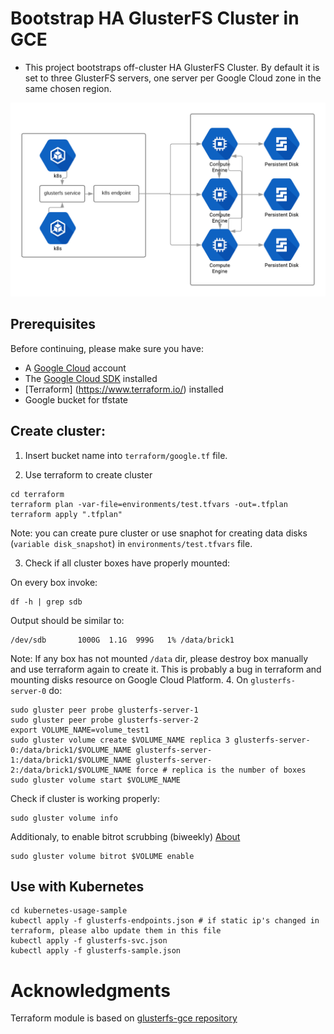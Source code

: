 # Bootstrap HA GlusterFS Cluster in GCE

* This project bootstraps off-cluster HA GlusterFS Cluster.
By default it is set to three GlusterFS servers, one server per Google Cloud zone in the same chosen region.

![Architecture](images/glusterf-gce-architecture.png)

## Prerequisites

Before continuing, please make sure you have:

* A [Google Cloud](https://cloud.google.com) account
* The [Google Cloud SDK](https://cloud.google.com/sdk/) installed
* [Terraform] (https://www.terraform.io/) installed
* Google bucket for tfstate

## Create cluster:

1. Insert bucket name into `terraform/google.tf` file.

2. Use terraform to create cluster
```
cd terraform
terraform plan -var-file=environments/test.tfvars -out=.tfplan
terraform apply ".tfplan"
```
Note: you can create pure cluster or use snaphot for creating data disks (`variable disk_snapshot`) in `environments/test.tfvars` file.

3. Check if all cluster boxes have properly mounted:

On every box invoke:
```
df -h | grep sdb
```
Output should be similar to:
```
/dev/sdb       1000G  1.1G  999G   1% /data/brick1
```

Note: If any box has not mounted `/data` dir, please destroy box manually and use terraform again to create it.
This is probably a bug in terraform and mounting disks resource on Google Cloud Platform.
4. On `glusterfs-server-0` do:
```
sudo gluster peer probe glusterfs-server-1
sudo gluster peer probe glusterfs-server-2
export VOLUME_NAME=volume_test1
sudo gluster volume create $VOLUME_NAME replica 3 glusterfs-server-0:/data/brick1/$VOLUME_NAME glusterfs-server-1:/data/brick1/$VOLUME_NAME glusterfs-server-2:/data/brick1/$VOLUME_NAME force # replica is the number of boxes  
sudo gluster volume start $VOLUME_NAME
```
Check if cluster is working properly:
```
sudo gluster volume info
```
Additionaly, to enable bitrot scrubbing (biweekly) [About](https://access.redhat.com/documentation/en-us/red_hat_gluster_storage/3.1/html/administration_guide/chap-detecting_data_corruption)
```
sudo gluster volume bitrot $VOLUME enable
```

## Use with Kubernetes
```
cd kubernetes-usage-sample
kubectl apply -f glusterfs-endpoints.json # if static ip's changed in terraform, please albo update them in this file
kubectl apply -f glusterfs-svc.json
kubectl apply -f glusterfs-sample.json
```

# Acknowledgments

Terraform module is based on [glusterfs-gce repository](https://github.com/rimusz/glusterfs-gce)
